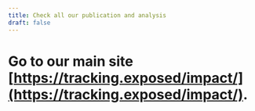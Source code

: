 ```yaml
---
title: Check all our publication and analysis
draft: false
---
```


# Go to our main site [https://tracking.exposed/impact/](https://tracking.exposed/impact/).
